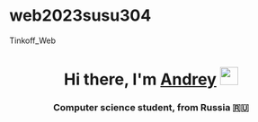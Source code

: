 # web2023susu304
Tinkoff_Web
<h1 align = "center"> Hi there, I'm <a href="https://vk.com/a.minnihanov" target="_blank">Andrey</a>
<img src="https://github.com/blackcater/blackcater/raw/main/images/Hi.gif" height="32"/></h1>
<h3 align="center">Computer science student, from Russia 🇷🇺</h3>
